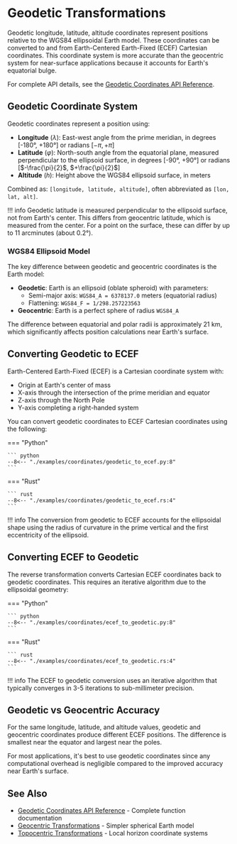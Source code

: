 # Geodetic Transformations

Geodetic longitude, latitude, altitude coordinates represent positions relative to the WGS84 ellipsoidal Earth model. These coordinates can be converted to and from Earth-Centered Earth-Fixed (ECEF) Cartesian coordinates. This coordinate system is more accurate than the geocentric system for near-surface applications because it accounts for Earth's equatorial bulge.

For complete API details, see the [Geodetic Coordinates API Reference](../../library_api/coordinates/geodetic.md).

## Geodetic Coordinate System

Geodetic coordinates represent a position using:

- **Longitude** ($\lambda$): East-west angle from the prime meridian, in degrees [-180°, +180°] or radians $[-\pi, +\pi]$
- **Latitude** ($\varphi$): North-south angle from the equatorial plane, measured perpendicular to the ellipsoid surface, in degrees [-90°, +90°] or radians [$-\frac{\pi}{2}$, $+\frac{\pi}{2}$]
- **Altitude** ($h$): Height above the WGS84 ellipsoid surface, in meters

Combined as: `[longitude, latitude, altitude]`, often abbreviated as `[lon, lat, alt]`.

!!! info
    Geodetic latitude is measured perpendicular to the ellipsoid surface, not from Earth's center. This differs from geocentric latitude, which is measured from the center. For a point on the surface, these can differ by up to 11 arcminutes (about 0.2°).

### WGS84 Ellipsoid Model

The key difference between geodetic and geocentric coordinates is the Earth model:

- **Geodetic**: Earth is an ellipsoid (oblate spheroid) with parameters:
    - Semi-major axis: `WGS84_A = 6378137.0` meters (equatorial radius)
    - Flattening: `WGS84_F = 1/298.257223563`
- **Geocentric**: Earth is a perfect sphere of radius `WGS84_A`

The difference between equatorial and polar radii is approximately 21 km, which significantly affects position calculations near Earth's surface.

## Converting Geodetic to ECEF

Earth-Centered Earth-Fixed (ECEF) is a Cartesian coordinate system with:

- Origin at Earth's center of mass
- X-axis through the intersection of the prime meridian and equator
- Z-axis through the North Pole
- Y-axis completing a right-handed system

You can convert geodetic coordinates to ECEF Cartesian coordinates using the following:

=== "Python"

    ``` python
    --8<-- "./examples/coordinates/geodetic_to_ecef.py:8"
    ```

=== "Rust"

    ``` rust
    --8<-- "./examples/coordinates/geodetic_to_ecef.rs:4"
    ```

!!! info
    The conversion from geodetic to ECEF accounts for the ellipsoidal shape using the radius of curvature in the prime vertical and the first eccentricity of the ellipsoid.

## Converting ECEF to Geodetic

The reverse transformation converts Cartesian ECEF coordinates back to geodetic coordinates. This requires an iterative algorithm due to the ellipsoidal geometry:

=== "Python"

    ``` python
    --8<-- "./examples/coordinates/ecef_to_geodetic.py:8"
    ```

=== "Rust"

    ``` rust
    --8<-- "./examples/coordinates/ecef_to_geodetic.rs:4"
    ```

!!! info
    The ECEF to geodetic conversion uses an iterative algorithm that typically converges in 3-5 iterations to sub-millimeter precision.

## Geodetic vs Geocentric Accuracy

For the same longitude, latitude, and altitude values, geodetic and geocentric coordinates produce different ECEF positions. The difference is smallest near the equator and largest near the poles.

For most applications, it's best to use geodetic coordinates since any computational overhead is negligible compared to the improved accuracy near Earth's surface.

## See Also

- [Geodetic Coordinates API Reference](../../library_api/coordinates/geodetic.md) - Complete function documentation
- [Geocentric Transformations](geocentric_transformations.md) - Simpler spherical Earth model
- [Topocentric Transformations](topocentric_transformations.md) - Local horizon coordinate systems

